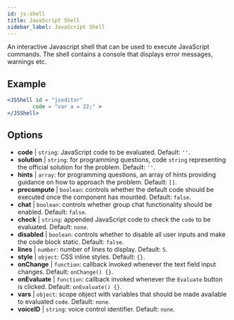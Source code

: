 ```yaml
---
id: js-shell
title: JavaScript Shell
sidebar_label: JavaScript Shell
---
```


An interactive Javascript shell that can be used to execute JavaScript commands. The shell contains a console that displays error messages, warnings etc.

## Example

```jsx live
<JSShell id = "jseditor" 
        code = "var a = 22;" >
</JSShell>
```



## Options

* __code__ | `string`: JavaScript code to be evaluated. Default: `''`.
* __solution__ | `string`: for programming questions, code `string` representing the official solution for the problem. Default: `''`.
* __hints__ | `array`: for programming questions, an array of hints providing guidance on how to approach the problem. Default: `[]`.
* __precompute__ | `boolean`: controls whether the default code should be executed once the component has mounted. Default: `false`.
* __chat__ | `boolean`: controls whether group chat functionality should be enabled. Default: `false`.
* __check__ | `string`: appended JavaScript code to check the `code` to be evaluated. Default: `none`.
* __disabled__ | `boolean`: controls whether to disable all user inputs and make the code block static. Default: `false`.
* __lines__ | `number`: number of lines to display. Default: `5`.
* __style__ | `object`: CSS inline styles. Default: `{}`.
* __onChange__ | `function`: callback invoked whenever the text field input changes. Default: `onChange() {}`.
* __onEvaluate__ | `function`: callback invoked whenever the `Evaluate` button is clicked. Default: `onEvaluate() {}`.
* __vars__ | `object`: scope object with variables that should be made available to evaluated `code`. Default: `none`.
* __voiceID__ | `string`: voice control identifier. Default: `none`.
